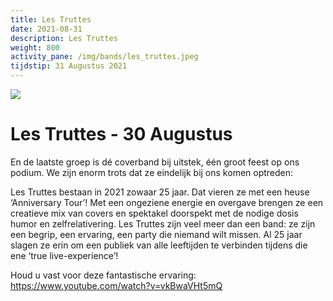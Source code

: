 ```yaml
---
title: Les Truttes
date: 2021-08-31
description: Les Truttes 
weight: 800
activity_pane: /img/bands/les_truttes.jpeg
tijdstip: 31 Augustus 2021
---
```


<img src="/img/bands/les_truttes.jpeg">

# Les Truttes - 30 Augustus

En de laatste groep is dé coverband bij uitstek, één groot feest op ons podium. We zijn enorm trots dat ze eindelijk bij ons komen optreden:

Les Truttes bestaan in 2021 zowaar 25 jaar. Dat vieren ze met een heuse ‘Anniversary Tour’! Met een ongeziene energie en overgave brengen ze een creatieve mix van covers en spektakel doorspekt met de nodige dosis humor en zelfrelativering. Les Truttes zijn veel meer dan een band: ze zijn een begrip, een ervaring, een party die niemand wilt missen. Al 25 jaar slagen ze erin om een publiek van alle leeftijden te verbinden tijdens die ene ‘true live-experience’!

Houd u vast voor deze fantastische ervaring: https://www.youtube.com/watch?v=vkBwaVHt5mQ
